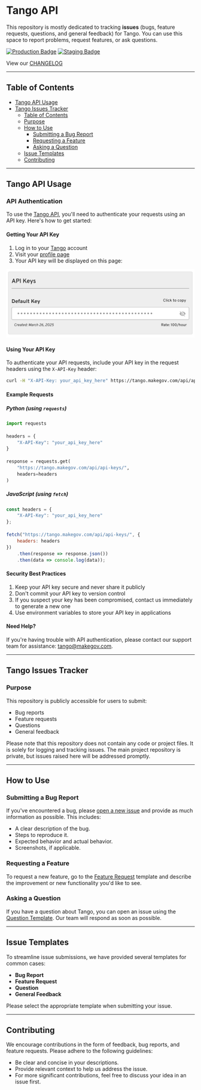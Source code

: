 # Tango API

This repository is mostly dedicated to tracking **issues** (bugs, feature requests, questions, and general feedback) for Tango. You can use this space to report problems, request features, or ask questions.

[![Production Badge](https://tango.makegov.com/badges/version.svg?label=production)](https://tango.makegov.com/)
[![Staging Badge](https://staging-tango.makegov.com/badges/version.svg?label=staging)](https://staging-tango.makegov.com/)

View our [CHANGELOG](./CHANGELOG.md)

---

## Table of Contents

- [Tango API Usage](#tango-api-usage)
- [Tango Issues Tracker](#tango-issues-tracker)
  - [Table of Contents](#table-of-contents)
  - [Purpose](#purpose)
  - [How to Use](#how-to-use)
    - [Submitting a Bug Report](#submitting-a-bug-report)
    - [Requesting a Feature](#requesting-a-feature)
    - [Asking a Question](#asking-a-question)
  - [Issue Templates](#issue-templates)
  - [Contributing](#contributing)

---

## Tango API Usage

### API Authentication

To use the [Tango API](https://tango.makegov.com/api/), you'll need to authenticate your requests using an API key. Here's how to get started:

#### Getting Your API Key

1. Log in to your [Tango](https://tango.makegov.com/) account
2. Visit your [profile page](https://tango.makegov.com/accounts/profile/)
3. Your API key will be displayed on this page:
  <img src="assets/api-key-screensghot.png">


#### Using Your API Key

To authenticate your API requests, include your API key in the request headers using the `X-API-Key` header:

  ```bash
  curl -H "X-API-Key: your_api_key_here" https://tango.makegov.com/api/api-keys/
  ```

#### Example Requests

##### Python (using `requests`)

  ```python
  import requests

  headers = {
      "X-API-Key": "your_api_key_here"
  }

  response = requests.get(
      "https://tango.makegov.com/api/api-keys/",
      headers=headers
  )
  ```

##### JavaScript (using `fetch`)

  ```javascript
  const headers = {
      "X-API-Key": "your_api_key_here"
  };

  fetch("https://tango.makegov.com/api/api-keys/", {
      headers: headers
  })
      .then(response => response.json())
      .then(data => console.log(data));
  ```

#### Security Best Practices

1. Keep your API key secure and never share it publicly
2. Don't commit your API key to version control
3. If you suspect your key has been compromised, contact us immediately to generate a new one
4. Use environment variables to store your API key in applications

#### Need Help?

If you're having trouble with API authentication, please contact our support team for assistance: [tango@makegov.com](tango@makegov.com).

---

## Tango Issues Tracker

### Purpose

This repository is publicly accessible for users to submit:

- Bug reports
- Feature requests
- Questions
- General feedback

Please note that this repository does not contain any code or project files. It is solely for logging and tracking issues. The main project repository is private, but issues raised here will be addressed promptly.

---

## How to Use

### Submitting a Bug Report

If you've encountered a bug, please [open a new issue](https://github.com/makegov/tango-public/issues/new/choose) and provide as much information as possible. This includes:

- A clear description of the bug.
- Steps to reproduce it.
- Expected behavior and actual behavior.
- Screenshots, if applicable.

### Requesting a Feature

To request a new feature, go to the [Feature Request](https://github.com/makegov/tango-public/issues/new/choose) template and describe the improvement or new functionality you'd like to see.

### Asking a Question

If you have a question about Tango, you can open an issue using the [Question Template](https://github.com/makegov/tango-public/issues/new/choose). Our team will respond as soon as possible.

---

## Issue Templates

To streamline issue submissions, we have provided several templates for common cases:

- **Bug Report**
- **Feature Request**
- **Question**
- **General Feedback**

Please select the appropriate template when submitting your issue.

---

## Contributing

We encourage contributions in the form of feedback, bug reports, and feature requests. Please adhere to the following guidelines:

- Be clear and concise in your descriptions.
- Provide relevant context to help us address the issue.
- For more significant contributions, feel free to discuss your idea in an issue first.
